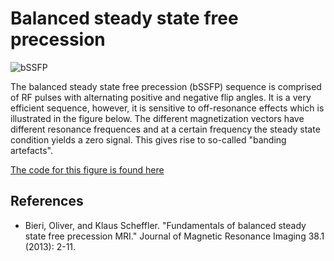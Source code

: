 # Balanced steady state free precession

![bSSFP](../gif/mridemo_bssfp.gif "Balanced steady state free precession")

The balanced steady state free precession (bSSFP) sequence is comprised of RF pulses with alternating positive and negative flip angles. 
It is a very efficient sequence, however, it is sensitive to off-resonance effects which is illustrated in the figure below. The different magnetization 
vectors have different resonance frequences and at a certain frequency the steady state condition yields a zero signal. This gives rise to 
so-called "banding artefacts". 


[The code for this figure is found here](../code/mridemo_bssfo.m)

## References

- Bieri, Oliver, and Klaus Scheffler. "Fundamentals of balanced steady state free precession MRI." Journal of Magnetic Resonance Imaging 38.1 (2013): 2-11.


